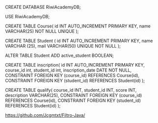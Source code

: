 CREATE DATABASE RiwiAcademyDB;

USE RiwiAcademyDB;

CREATE TABLE Course(
	id INT AUTO_INCREMENT PRIMARY KEY,
    name VARCHAR(25) NOT NULL UNIQUE
);

CREATE TABLE Student (
	id INT AUTO_INCREMENT PRIMARY KEY,
    name VARCHAR (25),
    mail VARCHAR(50) UNIQUE NOT NULL
);

ALTER TABLE Student
ADD active_student BOOLEAN;

CREATE TABLE inscription(
	id INT AUTO_INCREMENT PRIMARY KEY,
    course_id int,
    student_id int,
    inscription_date DATE NOT NULL,
    CONSTRAINT FOREIGN KEY (course_id) REFERENCES Course(id),
    CONSTRAINT FOREIGN KEY (student_id) REFERENCES Student(id)
);

CREATE TABLE qualify(
	course_id INT,
    student_id INT,
    score INT,
    description VARCHAR(25),
	CONSTRAINT FOREIGN KEY (course_id) REFERENCES Course(id),
    CONSTRAINT FOREIGN KEY (student_id) REFERENCES Student(id)
);

https://github.com/Jcgmtxt/Filtro-Java/
